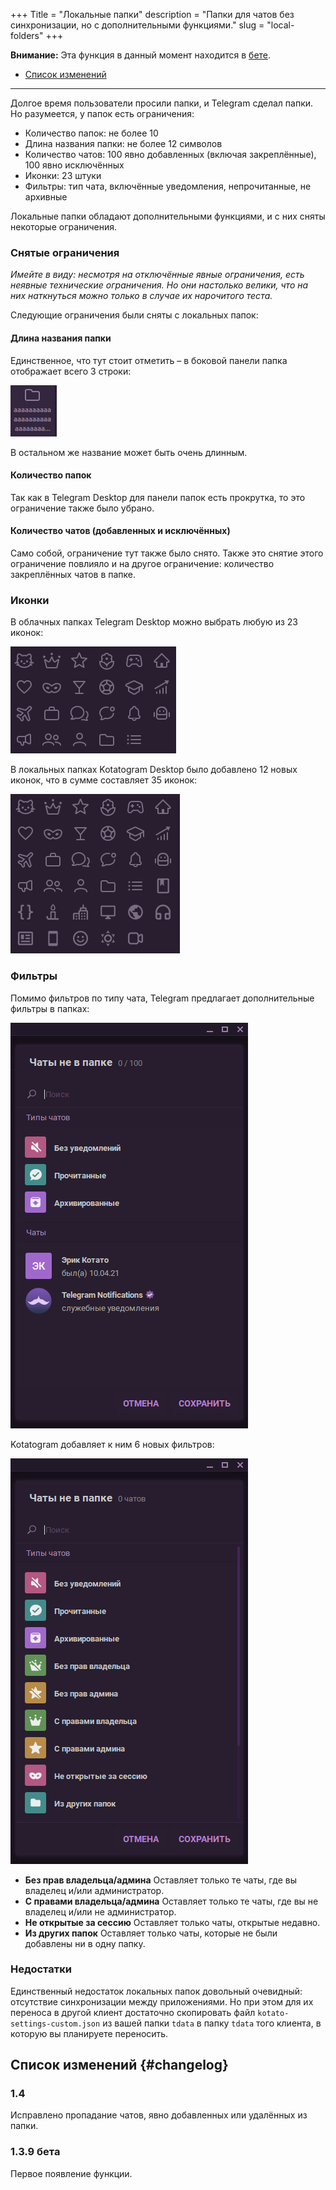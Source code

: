 +++
Title = "Локальные папки"
description = "Папки для чатов без синхронизации, но с дополнительными функциями."
slug = "local-folders"
+++

**Внимание:** Эта функция в данный момент находится в [бете](/ru/download#beta).

* [Список изменений](#changelog)

---

Долгое время пользователи просили папки, и Telegram сделал папки. Но разумеется, у папок есть ограничения:

* Количество папок: не более 10
* Длина названия папки: не более 12 символов
* Количество чатов: 100 явно добавленных (включая закреплённые), 100 явно исключённых
* Иконки: 23 штуки
* Фильтры: тип чата, включённые уведомления, непрочитанные, не архивные

Локальные папки обладают дополнительными функциями, и с них сняты некоторые ограничения.

### Снятые ограничения

_Имейте в виду: несмотря на отключённые явные ограничения, есть неявные технические ограничения. Но они настолько велики, что на них наткнуться можно только в случае их нарочитого теста._

Следующие ограничения были сняты с локальных папок:

#### Длина названия папки

Единственное, что тут стоит отметить – в боковой панели папка отображает всего 3 строки:

![](/features/local-folders/long-folder-name.png)

В остальном же название может быть очень длинным.

#### Количество папок

Так как в Telegram Desktop для панели папок есть прокрутка, то это ограничение также было убрано.

#### Количество чатов (добавленных и исключённых)

Само собой, ограничение тут также было снято. Также это снятие этого ограничение повлияло и на другое ограничение: количество закреплённых чатов в папке.

### Иконки

В облачных папках Telegram Desktop можно выбрать любую из 23 иконок:

![](/features/local-folders/icons-tdesktop.png)

В локальных папках Kotatogram Desktop было добавлено 12 новых иконок, что в сумме составляет 35 иконок:

![](/features/local-folders/icons-kotatogram.png)

### Фильтры

Помимо фильтров по типу чата, Telegram предлагает дополнительные фильтры в папках:

![](/features/local-folders/filters-cloud-ru.png)

Kotatogram добавляет к ним 6 новых фильтров:

![](/features/local-folders/filters-local-ru.png)

* **Без прав владельца/админа**
  Оставляет только те чаты, где вы владелец и/или администратор.
* **С правами владельца/админа**
  Оставляет только те чаты, где вы не владелец и/или не администратор.
* **Не открытые за сессию**
  Оставляет только чаты, открытые недавно.
* **Из других папок**
  Оставляет только чаты, которые не были добавлены ни в одну папку.

### Недостатки

Единственный недостаток локальных папок довольный очевидный: отсутствие синхронизации между приложениями. Но при этом для их переноса в другой клиент достаточно скопировать файл `kotato-settings-custom.json` из вашей папки `tdata` в папку `tdata` того клиента, в которую вы планируете переносить.

## Список изменений {#changelog}

### 1.4

Исправлено пропадание чатов, явно добавленных или удалённых из папки.

### 1.3.9 бета

Первое появление функции.
